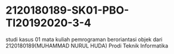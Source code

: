 # 2120180189-SK01-PBO-TI20192020-3-4
studi kasus 01 mata kuliah pemrograman beroriantasi objek dari 2120180189(MUHAMMAD NURUL HUDA) Prodi Teknik Informatika
